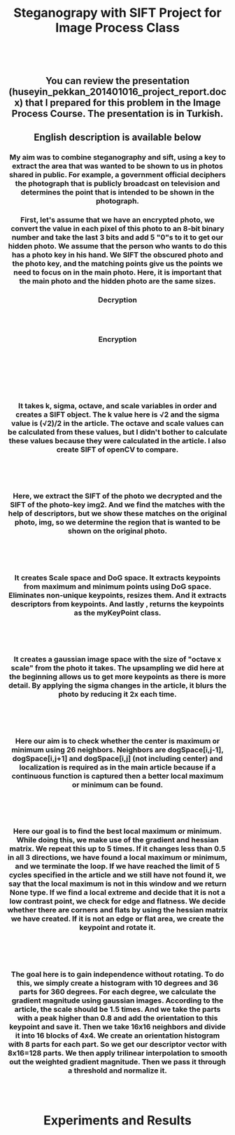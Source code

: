 # <p align="center">Steganograpy with SIFT Project for Image Process Class </p> </br>

## <p align="center">You can review the presentation (huseyin_pekkan_201401016_project_report.docx) that I prepared for this problem in the Image Process Course. The presentation is in Turkish.</p> 

## <p align="center">English description is available below</p> 

### <p align="center">My aim was to combine steganography and sift, using a key to extract the area that was wanted to be shown to us in photos shared in public. For example, a government official deciphers the photograph that is publicly broadcast on television and determines the point that is intended to be shown in the photograph.</p>



### <p align="center">First, let's assume that we have an encrypted photo, we convert the value in each pixel of this photo to an 8-bit binary number and take the last 3 bits and add 5 "0"s to it to get our hidden photo. We assume that the person who wants to do this has a photo key in his hand. We SIFT the obscured photo and the photo key, and the matching points give us the points we need to focus on in the main photo. Here, it is important that the main photo and the hidden photo are the same sizes.</p>
### <p align="center">Decryption</p>
<p align="center" ><img src="https://user-images.githubusercontent.com/75019129/201935184-e9c936ce-cd43-4d3a-93fb-a4ca57d3cb46.png" alt="">
</p></br>

### <p align="center">Encryption</p>
<p align="center" ><img src="https://user-images.githubusercontent.com/75019129/201935523-34666693-dcb8-4bf3-8048-a74be2258f35.png" alt="">
</p></br> 
<p align="center" ><img src="https://user-images.githubusercontent.com/75019129/201935890-517c062d-dcd9-4bb3-b881-8029d54c102b.png" alt="">
</p></br> 

#

### <p align="center">It takes k, sigma, octave, and scale variables in order and creates a SIFT object. The k value here is √2 and the sigma value is (√2)/2 in the article. The octave and scale values can be calculated from these values, but I didn't bother to calculate these values because they were calculated in the article. I also create SIFT of openCV to compare.</p>
<p align="center" ><img src="https://user-images.githubusercontent.com/75019129/201936311-f78e7118-9034-44ed-9650-863ecea5d94f.png" alt="">
</p></br> 

#
### <p align="center">Here, we extract the SIFT of the photo we decrypted and the SIFT of the photo-key img2. And we find the matches with the help of descriptors, but we show these matches on the original photo, img, so we determine the region that is wanted to be shown on the original photo.
</p>

<p align="center" ><img src="https://user-images.githubusercontent.com/75019129/201936608-50d0e38a-1b3b-4001-9812-f7b2692295f4.png" alt="">
</p></br> 

#
### <p align="center">It creates Scale space and DoG space. It extracts keypoints from maximum and minimum points using DoG space. Eliminates non-unique keypoints, resizes them. And it extracts descriptors from keypoints. And lastly , returns the keypoints as the myKeyPoint class.</p>

<p align="center" ><img src="https://user-images.githubusercontent.com/75019129/201937374-36a6b627-340e-452a-bd5a-659539459d0b.png" alt="">
</p></br> 

#
### <p align="center">It creates a gaussian image space with the size of "octave x scale" from the photo it takes. The upsampling we did here at the beginning allows us to get more keypoints as there is more detail. By applying the sigma changes in the article, it blurs the photo by reducing it 2x each time.
</p>

<p align="center" ><img src="https://user-images.githubusercontent.com/75019129/201937947-d18817e5-5f4c-4858-b514-dfb43b0461b6.png" alt="">
</p></br> 

#
### <p align="center">Here our aim is to check whether the center is maximum or minimum using 26 neighbors. Neighbors are dogSpace[i,j-1], dogSpace[i,j+1] and dogSpace[i,j] (not including center) and localization is required as in the main article because if a continuous function is captured then a better local maximum or minimum can be found.</p>

<p align="center" ><img src="https://user-images.githubusercontent.com/75019129/201938616-fc5e006a-0db3-4420-98bf-d264dc064043.png" alt="">
</p></br> 

#
### <p align="center">Here our goal is to find the best local maximum or minimum. While doing this, we make use of the gradient and hessian matrix. We repeat this up to 5 times. If it changes less than 0.5 in all 3 directions, we have found a local maximum or minimum, and we terminate the loop. If we have reached the limit of 5 cycles specified in the article and we still have not found it, we say that the local maximum is not in this window and we return None type. If we find a local extreme and decide that it is not a low contrast point, we check for edge and flatness. We decide whether there are corners and flats by using the hessian matrix we have created. If it is not an edge or flat area, we create the keypoint and rotate it.</p>

<p align="center" ><img src="https://user-images.githubusercontent.com/75019129/201939096-59c1740c-667b-4a59-91c3-993d89ced69b.png" alt="">
</p></br> 

#

### <p align="center">The goal here is to gain independence without rotating. To do this, we simply create a histogram with 10 degrees and 36 parts for 360 degrees. For each degree, we calculate the gradient magnitude using gaussian images. According to the article, the scale should be 1.5 times. And we take the parts with a peak higher than 0.8 and add the orientation to this keypoint and save it. Then we take 16x16 neighbors and divide it into 16 blocks of 4x4. We create an orientation histogram with 8 parts for each part. So we get our descriptor vector with 8x16=128 parts. We then apply trilinear interpolation to smooth out the weighted gradient magnitude. Then we pass it through a threshold and normalize it.
</p>
<p align="center" ><img src="https://user-images.githubusercontent.com/75019129/201939551-3cb8466f-fca1-4915-8c45-50eb28825bb4.png" alt="">
</p></br> 

# <p align="center">Experiments and Results</p>
<p align="center" ><img src="https://user-images.githubusercontent.com/75019129/201940066-6a0c75a5-4335-4090-9585-8211cba2260a.png" alt="">
</p></br> 
<p align="center" ><img src="https://user-images.githubusercontent.com/75019129/201941259-0fb341fe-241d-4540-b7bd-299fcbf7b511.png" alt="">
</p></br> 
<p align="center" ><img src="https://user-images.githubusercontent.com/75019129/201941553-a378cdf1-da92-4a97-bc35-913a119a7960.png" alt="">
</p></br> 
<p align="center" ><img src="https://user-images.githubusercontent.com/75019129/201941805-73a3d27a-490d-48d0-b209-0a8ebf03b601.png" alt="">
</p></br> 
<p align="center" ><img src="https://user-images.githubusercontent.com/75019129/201941988-eb57eafd-1f9b-417d-b25b-cacc52bf5cbe.png" alt="">
</p></br> 
<p align="center" ><img src="https://user-images.githubusercontent.com/75019129/201942556-bc5c1e74-c8b5-4b6a-8f8f-b5f9cd4cc65f.png" alt="">
</p></br> 
<p align="center" ><img src="https://user-images.githubusercontent.com/75019129/201942716-14a2ce8e-4ad2-49a8-98a9-80c844bb18c9.png" alt="">
</p></br> 
<p align="center" ><img src="https://user-images.githubusercontent.com/75019129/201942870-15c40fea-b8fb-4476-91e0-35969a17fbc3.png" alt="">
</p></br> 




















